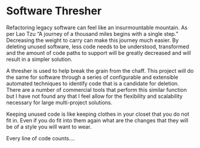 # Software Thresher
Refactoring legacy software can feel like an insurmountable mountain.  As per Lao Tzu “A journey of a thousand miles begins with a single step.”  Decreasing the weight to carry can make this journey much easier.  By deleting unused software, less code needs to be understood, transformed and the amount of code paths to support will be greatly decreased and will result in a simpler solution.

A thresher is used to help break the grain from the chaff.  This project will do the same for software through a series of configurable and extensible automated techniques to identify code that is a candidate for deletion.  There are a number of commercial tools that perform this similar function but I have not found any that I feel allow for the flexibility and scalability necessary for large multi-project solutions.

Keeping unused code is like keeping clothes in your closet that you do not fit in.  Even if you do fit into them again what are the changes that they will be of a style you will want to wear.

Every line of code counts….
